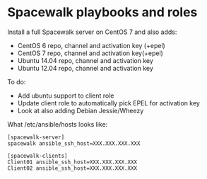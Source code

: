 Spacewalk playbooks and roles
==============

Install a full Spacewalk server on CentOS 7 and also adds:
- CentOS 6 repo, channel and activation key (+epel)
- CentOS 7 repo, channel and activation key(+epel)
- Ubuntu 14.04 repo, channel and activation key
- Ubuntu 12.04 repo, channel and activation key

To do:

- Add ubuntu support to client role
- Update client role to automatically pick EPEL for activation key
- Look at also adding Debian Jessie/Wheezy

What /etc/ansible/hosts looks like:

```
[spacewalk-server]
spacewalk ansible_ssh_host=XXX.XXX.XXX.XXX

[spacewalk-clients]
Client01 ansible_ssh_host=XXX.XXX.XXX.XXX
Client02 ansible_ssh_host=XXX.XXX.XXX.XXX
```
